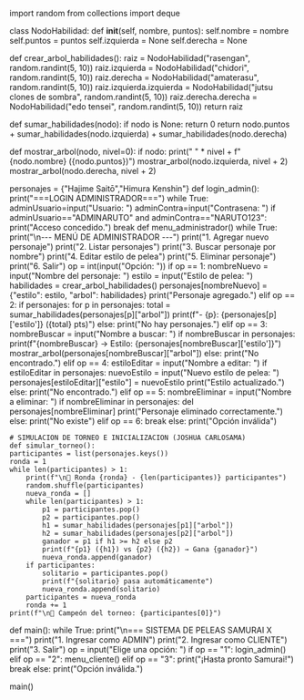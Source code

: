 import random
from collections import deque


class NodoHabilidad:
    def __init__(self, nombre, puntos):
        self.nombre = nombre
        self.puntos = puntos
        self.izquierda = None
        self.derecha = None

def crear_arbol_habilidades():
    raiz = NodoHabilidad("rasengan", random.randint(5, 10))
    raiz.izquierda = NodoHabilidad("chidori", random.randint(5, 10))
    raiz.derecha = NodoHabilidad("amaterasu", random.randint(5, 10))
    raiz.izquierda.izquierda = NodoHabilidad("jutsu clones de sombra", random.randint(5, 10))
    raiz.derecha.derecha = NodoHabilidad("edo tensei", random.randint(5, 10))
    return raiz

def sumar_habilidades(nodo):
    if nodo is None:
        return 0
    return nodo.puntos + sumar_habilidades(nodo.izquierda) + sumar_habilidades(nodo.derecha)

def mostrar_arbol(nodo, nivel=0):
    if nodo:
        print(" " * nivel + f"{nodo.nombre} ({nodo.puntos})")
        mostrar_arbol(nodo.izquierda, nivel + 2)
        mostrar_arbol(nodo.derecha, nivel + 2)

personajes = {"Hajime Saitō","Himura Kenshin"}
def login_admin():
    print("===LOGIN ADMINISTRADOR===")
    while True:
        adminUsuario=input("Usuario: ")
        adminContra=input("Contrasena: ")
        if adminUsuario=="ADMINARUTO" and adminContra=="NARUTO123":
            print("Acceso concedido.")
            break
def menu_administrador() 
          while True:
        print("\n--- MENÚ DE ADMINISTRADOR ---")
        print("1. Agregar nuevo personaje")
        print("2. Listar personajes")
        print("3. Buscar personaje por nombre")
        print("4. Editar estilo de pelea")
        print("5. Eliminar personaje")
        print("6. Salir")
        op = int(input("Opción: "))
        if op == 1:
            nombreNuevo = input("Nombre del personaje: ")
            estilo = input("Estilo de pelea: ")
            habilidades = crear_arbol_habilidades()
            personajes[nombreNuevo] = {"estilo": estilo, "arbol": habilidades}
            print("Personaje agregado.")
        elif op == 2:
            if personajes:
                for p in personajes:
                    total = sumar_habilidades(personajes[p]["arbol"])
                    print(f"- {p}: {personajes[p]['estilo']} ({total} pts)")
            else:
                print("No hay personajes.")
        elif op == 3:
            nombreBuscar = input("Nombre a buscar: ")
            if nombreBuscar in personajes:
                print(f"{nombreBuscar} → Estilo: {personajes[nombreBuscar]['estilo']}")
                mostrar_arbol(personajes[nombreBuscar]["arbol"])
            else:
                print("No encontrado.")
        elif op == 4:
            estiloEditar = input("Nombre a editar: ")
            if estiloEditar in personajes:
                nuevoEstilo = input("Nuevo estilo de pelea: ")
                personajes[estiloEditar]["estilo"] = nuevoEstilo
                print("Estilo actualizado.")
            else:
                print("No encontrado.")
        elif op == 5:
            nombreEliminar = input("Nombre a eliminar: ")
            if nombreEliminar in personajes:
                del personajes[nombreEliminar]
                print("Personaje eliminado correctamente.")
            else:
                print("No existe")
        elif op == 6:
            break
        else:
            print("Opción inválida")
    

    # SIMULACION DE TORNEO E INICIALIZACION (JOSHUA CARLOSAMA)
    def simular_torneo():
    participantes = list(personajes.keys())
    ronda = 1
    while len(participantes) > 1:
        print(f"\n🏁 Ronda {ronda} - {len(participantes)} participantes")
        random.shuffle(participantes)
        nueva_ronda = []
        while len(participantes) > 1:
            p1 = participantes.pop()
            p2 = participantes.pop()
            h1 = sumar_habilidades(personajes[p1]["arbol"])
            h2 = sumar_habilidades(personajes[p2]["arbol"])
            ganador = p1 if h1 >= h2 else p2
            print(f"{p1} ({h1}) vs {p2} ({h2}) → Gana {ganador}")
            nueva_ronda.append(ganador)
        if participantes:
            solitario = participantes.pop()
            print(f"{solitario} pasa automáticamente")
            nueva_ronda.append(solitario)
        participantes = nueva_ronda
        ronda += 1
    print(f"\n👑 Campeón del torneo: {participantes[0]}")

def main():
    while True:
        print("\n=== SISTEMA DE PELEAS SAMURAI X ===")
        print("1. Ingresar como ADMIN")
        print("2. Ingresar como CLIENTE")
        print("3. Salir")
        op = input("Elige una opción: ")
        if op == "1":
            login_admin()
        elif op == "2":
            menu_cliente()
        elif op == "3":
            print("¡Hasta pronto Samurai!")
            break
        else:
            print("Opción inválida.")

main()
